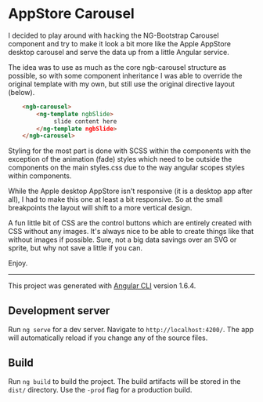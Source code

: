 # AppStore Carousel
I decided to play around with hacking the NG-Bootstrap Carousel component and try to make it look a bit more like the Apple AppStore desktop carousel and serve the data up from a little Angular service.

The idea was to use as much as the core ngb-carousel structure as possible, so with some component inheritance I was able to override the original template with my own, but still use the original directive layout (below).
```html
    <ngb-carousel>
        <ng-template ngbSlide>
             slide content here
        </ng-template ngbSlide>
    </ngb-carousel>
```

Styling for the most part is done with SCSS within the components with the exception of the animation (fade) styles which need to be outside the components on the main styles.css due to the way angular scopes styles within components.

While the Apple desktop AppStore isn't responsive (it is a desktop app after all), I had to make this one at least a bit responsive. So at the small breakpoints the layout will shift to a more vertical design.

A fun little bit of CSS are the control buttons which are entirely created with CSS without any images. It's always nice to be able to create things like that without images if possible. Sure, not a big data savings over an SVG or sprite, but why not save a little if you can.

Enjoy.

___



This project was generated with [Angular CLI](https://github.com/angular/angular-cli) version 1.6.4.

## Development server

Run `ng serve` for a dev server. Navigate to `http://localhost:4200/`. The app will automatically reload if you change any of the source files.


## Build

Run `ng build` to build the project. The build artifacts will be stored in the `dist/` directory. Use the `-prod` flag for a production build.

